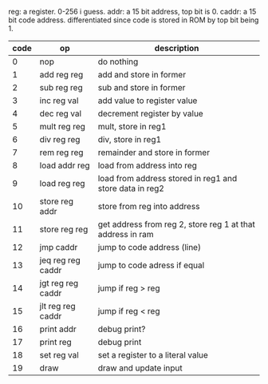 
reg: a register. 0-256 i guess.
addr: a 15 bit address, top bit is 0.
caddr: a 15 bit code address. differentiated since code is stored in ROM by top bit being 1.


| code | op | description |
| ---- | -  | ----------- |
| 0    | nop | do nothing |
| 1    | add reg reg | add and store in former |
| 2    | sub reg reg | sub and store in former |
| 3 | inc reg val | add value to register value |
| 4 | dec reg val | decrement register by value |
| 5   | mult reg reg | mult, store in reg1 |
| 6   | div reg reg | div, store in reg1 |
| 7   | rem reg reg | remainder and store in former |
| 8   | load addr reg | load from address into reg |
| 9 | load reg reg  | load from address stored in reg1 and store data in reg2 |
| 10  | store reg addr | store from reg into address |
| 11 | store reg reg  | get address from reg 2, store reg 1 at that address in ram |
| 12  | jmp caddr | jump to code address (line) |
| 13 | jeq reg reg caddr | jump to code adress if equal |
| 14 | jgt reg reg caddr | jump if reg > reg |
| 15  | jlt reg reg caddr | jump if reg < reg |
| 16 | print addr | debug print? |
| 17 | print reg | debug print |
| 18 | set reg val | set a register to a literal value |
| 19 | draw | draw and update input |
